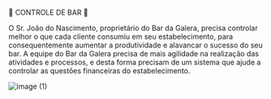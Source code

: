 🍻 CONTROLE DE BAR 🍻

O Sr. João do Nascimento, proprietário do Bar da Galera, precisa controlar melhor o que cada cliente consumiu em
seu estabelecimento, para consequentemente aumentar a produtividade e alavancar o sucesso do seu bar. A equipe
do Bar da Galera precisa de mais agilidade na realização das atividades e processos, e desta forma precisam de um
sistema que ajude a controlar as questões financeiras do estabelecimento.


![image (1)](https://user-images.githubusercontent.com/127152046/236309717-0ea6e6ef-cbb5-43d0-86bd-43dc8be648f5.png)


